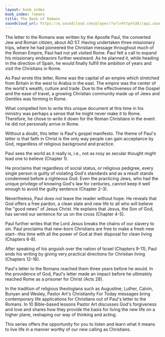 ```yaml
---
layout: book_index
book_index: romans
title: The Book of Romans
soundcloud_url: https://w.soundcloud.com/player/?url=https%3A//api.soundcloud.com/playlists/185704488%3Fsecret_token%3Ds-hQpxu
---
```


The letter to the Romans was written by the Apostle Paul, the converted Jew and Roman citizen, about AD 57. Having undertaken three missionary trips, where he had pioneered the Christian message throughout much of the Roman Empire, Paul had not yet visited Rome. Paul felt a call to expand his missionary endeavors further westward. As he planned it, while heading in the direction of Spain, he would finally fulfill the ambition of years and visit the Christians in Rome.

As Paul wrote this letter, Rome was the capital of an empire which stretched from Britain in the west to Arabia in the east. The empire was the center of the world's wealth, culture and trade. Due to the effectiveness of the Gospel and the ease of travel, a growing Christian community made up of Jews and Gentiles was forming in Rome.

What compelled him to write this unique document at this time in his ministry was perhaps a sense that he might never make it to Rome. Therefore, he chose to write it down for the Roman Christians in the event he did not personally arrive in Rome.


Without a doubt, this letter is Paul's gospel manifesto. The theme of Paul's letter is that faith in Christ is the only way people can gain acceptance by God, regardless of religious background and practice.

Paul sees the world as it really is, i.e., not as rosy as secular thought might lead one to believe (Chapter 1).

He proclaims that regardless of social status, or religious pedigree, every single person is guilty of violating God's standards and as a result stands condemned before a righteous God. Even the practicing Jews, who had the unique privilege of knowing God\'s law for centuries, cannot keep it well enough to avoid the guilty sentence (Chapter 2-3).

Nevertheless, Paul does not leave the reader without hope. He reveals that God offers a free pardon, a clean slate and new life to all who will believe the "good news" of Jesus Christ. He explains that Jesus, the Son of God, has served our sentence for us on the cross (Chapter 4-5).

Paul further writes that the Lord Jesus breaks the chains of our slavery to sin. Paul proclaims that new-born Christians are free to make a fresh new start--this time with all the power of God at their disposal for clean living (Chapters 6-8).

After speaking of his anguish over the nation of Israel (Chapters 9-11), Paul ends his writing by giving very practical directions for Christian living (Chapters 12-16).

Paul's letter to the Romans reached them three years before he would. In the providence of God, Paul's letter made an impact before he ultimately reached Rome as a prisoner for Christ (Acts 28).

In the tradition of religious theologians such as Augustine, Luther, Calvin, Bunyan and Wesley, Pastor Art's Christianity For Today messages bring contemporary life applications for Christians out of Paul's letter to the Romans. In 10 Bible-based lessons Pastor Art discusses God\'s forgiveness and love and shares how they provide the basis for living the new life on a higher plane, reshaping our way of thinking and acting.

This series offers the opportunity for you to listen and learn what it means to live life in a manner worthy of our new calling as Christians.
